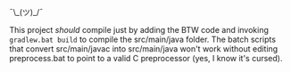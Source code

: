 ¯\\\_(ツ)\_/¯

This project *should* compile just by adding the BTW code and invoking `gradlew.bat build` to compile the src/main/java folder.
The batch scripts that convert src/main/javac into src/main/java won't work without editing preprocess.bat to point to a valid C preprocessor (yes, I know it's cursed).